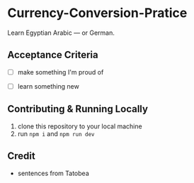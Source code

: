 # Currency-Conversion-Pratice

Learn Egyptian Arabic — or German.

## Acceptance Criteria

- [ ] make something I'm proud of
- [ ] learn something new


## Contributing & Running Locally

1. clone this repository to your local machine
2. run `npm i` and `npm run dev`


## Credit

-  sentences from Tatobea